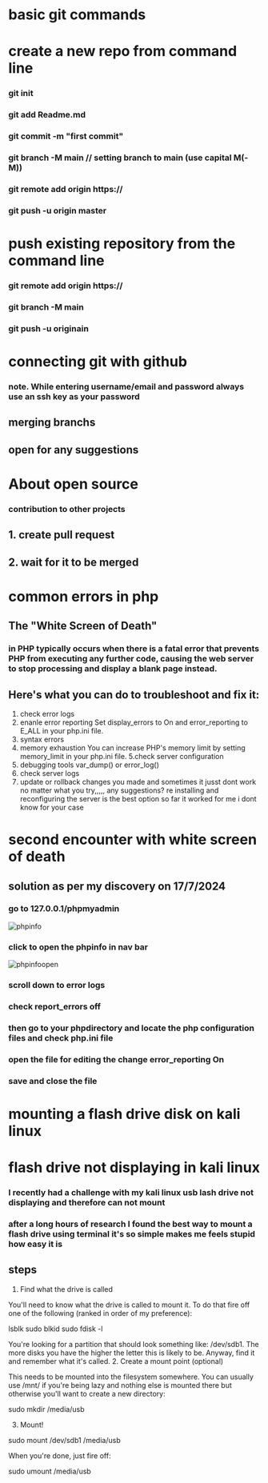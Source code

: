 # basic git commands

#  create a new repo from command line


### git init
### git add Readme.md 
### git commit -m "first commit"
### git branch -M main // setting branch to main (use capital M(-M))
### git remote add origin https://
### git push -u origin master

# push existing repository from the command line

### git remote add origin https://
### git branch -M main
### git push -u originain
# connecting git with github
### note. While entering username/email and password always use an ssh key as your password

## merging branchs
## open for any suggestions
# About open source
### contribution to other projects
## 1. create pull request
## 2. wait for it to be merged 

# common errors in php
## The "White Screen of Death"
### in PHP typically occurs when there is a fatal error that prevents PHP from executing any further code, causing the web server to stop processing and display a blank page instead.
## Here's what you can do to troubleshoot and fix it:
1. check error logs
2. enanle error reporting
Set display_errors to On and error_reporting to E_ALL in your php.ini file.
3. syntax errors
4. memory exhaustion
You can increase PHP's memory limit by setting memory_limit in your php.ini file.
5.check server configuration
6. debugging tools
var_dump() or error_log()
7. check server logs
8. update or rollback changes you made
and sometimes it jusst dont work no matter what you try,,,,, any suggestions?
re installing and reconfiguring the server is the best option so far it worked for me i dont know for your case

# second encounter with white screen of death
## solution as per my discovery on 17/7/2024
### go to 127.0.0.1/phpmyadmin
![phpinfo](https://github.com/user-attachments/assets/4b9c0ebe-db7d-467b-82c6-294e001c9007)



### click to open the phpinfo in nav bar

![phpinfoopen](https://github.com/user-attachments/assets/569b4713-c06d-4115-8e0d-5901b0c34496)


### scroll down to error logs
### check report_errors off
### then go to your phpdirectory and locate the php configuration files and check php.ini file
### open the file for editing the  change error_reporting On
### save and close the file



# mounting a flash drive disk on kali linux 
# flash drive not displaying in kali linux

### I recently had a challenge with my kali linux usb lash drive not displaying and therefore can not mount 
### after a long hours of research I found the best way to mount a flash drive using terminal it's so simple makes me feels stupid  how easy it is
## steps


1. Find what the drive is called

You'll need to know what the drive is called to mount it. To do that fire off one of the following (ranked in order of my preference):

lsblk
sudo blkid
sudo fdisk -l

You're looking for a partition that should look something like: /dev/sdb1. The more disks you have the higher the letter this is likely to be. Anyway, find it and remember what it's called.
2. Create a mount point (optional)

This needs to be mounted into the filesystem somewhere. You can usually use /mnt/ if you're being lazy and nothing else is mounted there but otherwise you'll want to create a new directory:

sudo  mkdir /media/usb

3. Mount!

sudo mount /dev/sdb1 /media/usb

When you're done, just fire off:

sudo umount /media/usb

